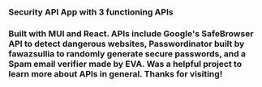 ### Security API App with 3 functioning APIs

### Built with MUI and React. APIs include Google's SafeBrowser API to detect dangerous websites, Passwordinator built by fawazsullia to randomly generate secure passwords, and a Spam email verifier made by EVA. Was a helpful project to learn more about APIs in general. Thanks for visiting!
